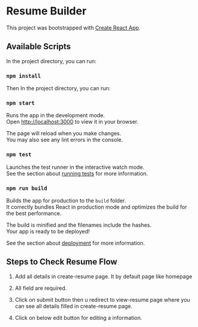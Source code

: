 # Resume Builder

This project was bootstrapped with [Create React App](https://github.com/facebook/create-react-app).

## Available Scripts

In the project directory, you can run:

### `npm install`

Then In the project directory, you can run:

### `npm start`

Runs the app in the development mode.\
Open [http://localhost:3000](http://localhost:3000) to view it in your browser.

The page will reload when you make changes.\
You may also see any lint errors in the console.

### `npm test`

Launches the test runner in the interactive watch mode.\
See the section about [running tests](https://facebook.github.io/create-react-app/docs/running-tests) for more information.

### `npm run build`

Builds the app for production to the `build` folder.\
It correctly bundles React in production mode and optimizes the build for the best performance.

The build is minified and the filenames include the hashes.\
Your app is ready to be deployed!

See the section about [deployment](https://facebook.github.io/create-react-app/docs/deployment) for more information.

## Steps to Check Resume Flow

1. Add all details in create-resume page. It by default page like homepage


2. All field are required.


3. Click on submit button then u redirect to view-resume page where you can see all details filled in create-resume page.


4. Click on below edit button for editing a information.
